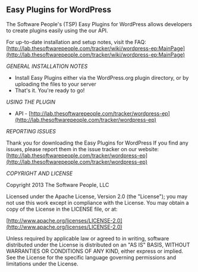 Easy Plugins for WordPress
-------
The Software People's (TSP) Easy Plugins for WordPress allows developers to create plugins easily using the our API.

For up-to-date installation and setup notes, visit the FAQ:
[http://lab.thesoftwarepeople.com/tracker/wiki/wordpress-ep:MainPage](http://lab.thesoftwarepeople.com/tracker/wiki/wordpress-ep:MainPage)


*GENERAL INSTALLATION NOTES*

- Install Easy Plugins either via the WordPress.org plugin directory, or by uploading the files to your server
- That's it. You're ready to go!

*USING THE PLUGIN*

- API - [http://lab.thesoftwarepeople.com/tracker/wordpress-ep](http://lab.thesoftwarepeople.com/tracker/wordpress-ep)

*REPORTING ISSUES*

Thank you for downloading the Easy Plugins for WordPress
If you find any issues, please report them in the issue tracker on our website:
[http://lab.thesoftwarepeople.com/tracker/wordpress-ep](http://lab.thesoftwarepeople.com/tracker/wordpress-ep)

*COPYRIGHT AND LICENSE*

Copyright 2013 The Software People, LLC

Licensed under the Apache License, Version 2.0 (the "License");
you may not use this work except in compliance with the License.
You may obtain a copy of the License in the LICENSE file, or at:

  [http://www.apache.org/licenses/LICENSE-2.0](http://www.apache.org/licenses/LICENSE-2.0)

Unless required by applicable law or agreed to in writing, software
distributed under the License is distributed on an "AS IS" BASIS,
WITHOUT WARRANTIES OR CONDITIONS OF ANY KIND, either express or implied.
See the License for the specific language governing permissions and
limitations under the License.
